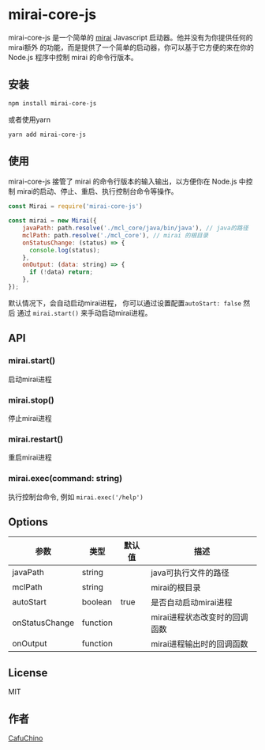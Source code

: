 # mirai-core-js

mirai-core-js 是一个简单的 [mirai](https://github.com/mamoe/mirai) Javascript 启动器。他并没有为你提供任何的 mirai额外 的功能，而是提供了一个简单的启动器，你可以基于它方便的来在你的 Node.js 程序中控制 mirai 的命令行版本。

## 安装

```bash
npm install mirai-core-js
```
或者使用yarn
```bash
yarn add mirai-core-js
```

## 使用

mirai-core-js 接管了 mirai 的命令行版本的输入输出，以方便你在 Node.js 中控制 mirai的启动、停止、重启、执行控制台命令等操作。


```js
const Mirai = require('mirai-core-js')

const mirai = new Mirai({
    javaPath: path.resolve('./mcl_core/java/bin/java'), // java的路径
    mclPath: path.resolve('./mcl_core'), // mirai 的根目录
    onStatusChange: (status) => {
      console.log(status);
    },
    onOutput: (data: string) => {
      if (!data) return;
    },
});
```
默认情况下，会自动启动mirai进程， 你可以通过设置配置`autoStart: false` 然后 通过 `mirai.start()` 来手动启动mirai进程。

## API

### mirai.start()

启动mirai进程

### mirai.stop()

停止mirai进程

### mirai.restart()

重启mirai进程

### mirai.exec(command: string)

执行控制台命令, 例如 `mirai.exec('/help')`

## Options

| 参数 | 类型 | 默认值 | 描述 |
| --- | --- | --- | --- |
| javaPath | string |  | java可执行文件的路径 |
| mclPath | string |  | mirai的根目录 |
| autoStart | boolean | true | 是否自动启动mirai进程 |
| onStatusChange | function |  | mirai进程状态改变时的回调函数 |
| onOutput | function |  | mirai进程输出时的回调函数 |

## License

MIT

## 作者

[CafuChino](https://github.com/CafuChino)
